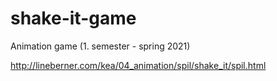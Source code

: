 # shake-it-game
Animation game (1. semester - spring 2021)


http://lineberner.com/kea/04_animation/spil/shake_it/spil.html 
